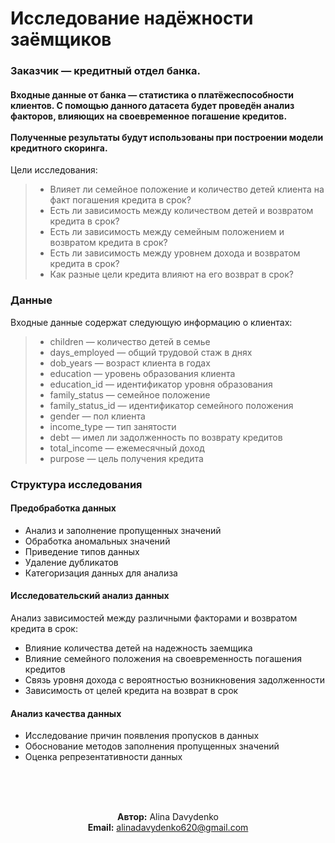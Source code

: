 # Исследование надёжности заёмщиков

### Заказчик — кредитный отдел банка. 
#### Входные данные от банка — статистика о платёжеспособности клиентов. С помощью данного датасета будет проведён анализ факторов, влияющих на своевременное погашение кредитов. <br> <br>Полученные результаты будут использованы при построении модели кредитного скоринга.
Цели исследования: 
> - Влияет ли семейное положение и количество детей клиента на факт погашения кредита в срок?
> - Есть ли зависимость между количеством детей и возвратом кредита в срок?
> - Есть ли зависимость между семейным положением и возвратом кредита в срок?
> - Есть ли зависимость между уровнем дохода и возвратом кредита в срок?
> - Как разные цели кредита влияют на его возврат в срок?

### Данные

Входные данные содержат следующую информацию о клиентах:
> - children — количество детей в семье
> - days_employed — общий трудовой стаж в днях
> - dob_years — возраст клиента в годах
> - education — уровень образования клиента
> - education_id — идентификатор уровня образования
> - family_status — семейное положение
> - family_status_id — идентификатор семейного положения
> - gender — пол клиента
> - income_type — тип занятости
> - debt — имел ли задолженность по возврату кредитов
> - total_income — ежемесячный доход
> - purpose — цель получения кредита

### Структура исследования

#### Предобработка данных

- Анализ и заполнение пропущенных значений
- Обработка аномальных значений
- Приведение типов данных
- Удаление дубликатов
- Категоризация данных для анализа

#### Исследовательский анализ данных

Анализ зависимостей между различными факторами и возвратом кредита в срок:

- Влияние количества детей на надежность заемщика
- Влияние семейного положения на своевременность погашения кредитов
- Связь уровня дохода с вероятностью возникновения задолженности
- Зависимость от целей кредита на возврат в срок

#### Анализ качества данных

- Исследование причин появления пропусков в данных
- Обоснование методов заполнения пропущенных значений
- Оценка репрезентативности данных
<br>
<br>
<br>
<p align="center">
    <b>Автор:</b> Alina Davydenko<br>
    <b>Email:</b> 
    <a href="mailto:alinadavydenko620@gmail.com">
        alinadavydenko620@gmail.com
    </a>
</p>

